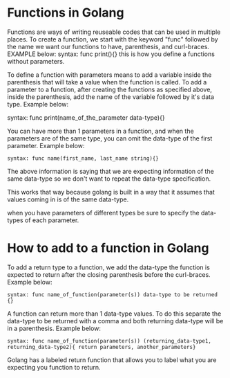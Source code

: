 # Functions in Golang

Functions are ways of writing reuseable codes that can be used in multiple places. To create a function, we start with the keyword "func" followed by the name we want our functions to have, parenthesis, and curl-braces. EXAMPLE below:
    syntax: func print(){} this is how you define a functions without parameters.

To define a function with parameters means to add a variable inside the parenthesis that will take a value when the function is called. To add a parameter to a function, after creating the functions as specified above, inside the parenthesis, add the name of the variable followed by it's data type.
Example below:

syntax: func print(name_of_the_parameter data-type){}

You can have more than 1 parameters in a function, and when the parameters are of the same type, you can omit the data-type of the first parameter.
Example below:

    syntax: func name(first_name, last_name string){}
The above information is saying that we are expecting information of the same data-type so we don't want to repeat the data-type specification.

This works that way because golang is built in a way that it assumes that values coming in is of the same data-type.

when you have parameters of different types be sure to specify the data-types of each parameter.

# How to add  to a function in Golang

To add a return type to a function, we add the data-type the function is expected to return after the closing parenthesis before the curl-braces.
Example below:

    syntax: func name_of_function(parameter(s)) data-type to be returned {}

A function can return more than 1 data-type values. To do this separate the data-type to be returned with a comma and both returning data-type will be in a parenthesis.
Example below:

    syntax: func name_of_function(parameter(s)) (returning_data-type1, returning_data-type2){ return parameters, another_parameters}

Golang has a labeled return function that allows you to label what you are expecting you function to return.
